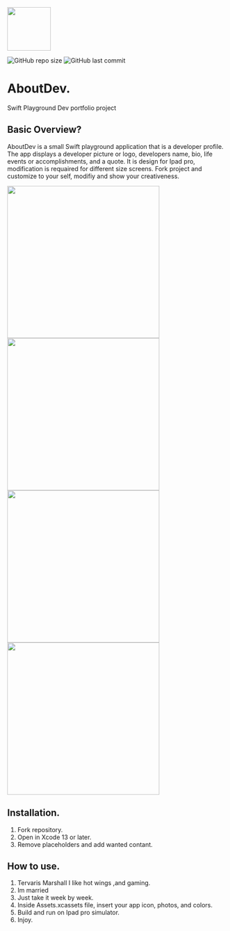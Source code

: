 <img src="assets/AboutDevIcon.png" width="100">

![GitHub repo size](https://img.shields.io/github/repo-size/31rick31/AboutDev?style=flat-square) ![GitHub last commit](https://img.shields.io/github/last-commit/31rick31/AboutDev?style=flat-square)

# AboutDev.

 Swift Playground Dev portfolio project
 
 ## Basic Overview?
 
 AboutDev is a small Swift playground application that is a developer profile. The app displays a developer picture or logo, developers name, bio, life events or accomplishments, and a quote. It is design for Ipad pro, modification is requaired for different size screens. Fork project and customize to your self, modifiy and show your creativeness.
 
 <img src="assets/SimulatorScreen1.png" width="350"> <img src="assets/SimulatorScreen2.png" width="350"> <img src="assets/SimulatorScreen3.png" width="350"> <img src="assets/SimulatorScreen4.png" width="350">
 
 ## Installation.
 
 1. Fork repository.
 2. Open in Xcode 13 or later.
 3. Remove placeholders and add wanted contant.
 
 ## How to use.
 
 1. Tervaris Marshall I like hot wings ,and gaming.
 2. Im married
 3. Just take it week by week.
 4. Inside Assets.xcassets file, insert your app icon, photos, and colors.
 5. Build and run on Ipad pro simulator.
 6. Injoy.
